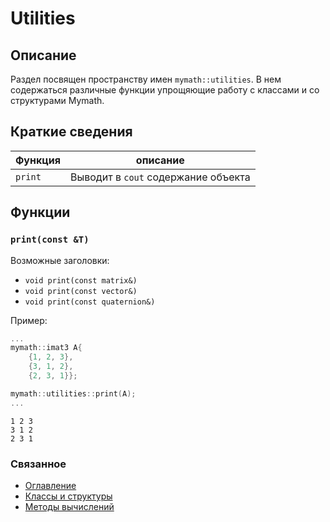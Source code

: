 # Utilities

## Описание

Раздел посвящен пространству имен `mymath::utilities`. В нем содержаться различные функции упрощяющие работу с классами и со структурами Mymath.

## Краткие сведения

|Функция|описание|
|---|---|
| `print` | Выводит в `cout` содержание объекта |

##  Функции 

### `print(const &T)` 
Возможные заголовки:
- `void print(const matrix&)`
- `void print(const vector&)`
- `void print(const quaternion&)`

Пример:
```c++
...
mymath::imat3 A{
    {1, 2, 3},
    {3, 1, 2},
    {2, 3, 1}};

mymath::utilities::print(A);
...
```

```terminal
1 2 3
3 1 2
2 3 1
```

### Cвязанное
- [Оглавление](./index.md)
- [Классы и структуры](./classes_and_structures.md)
- [Методы вычислений](./index.md)
